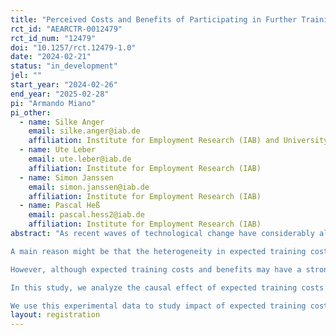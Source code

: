 ```yaml
---
title: "Perceived Costs and Benefits of Participating in Further Training"
rct_id: "AEARCTR-0012479"
rct_id_num: "12479"
doi: "10.1257/rct.12479-1.0"
date: "2024-02-21"
status: "in_development"
jel: ""
start_year: "2024-02-26"
end_year: "2025-02-28"
pi: "Armando Miano"
pi_other:
  - name: Silke Anger
    email: silke.anger@iab.de
    affiliation: Institute for Employment Research (IAB) and University of Bamberg
  - name: Ute Leber
    email: ute.leber@iab.de
    affiliation: Institute for Employment Research (IAB)
  - name: Simon Janssen
    email: simon.janssen@iab.de
    affiliation: Institute for Employment Research (IAB)
  - name: Pascal Heß
    email: pascal.hess2@iab.de
    affiliation: Institute for Employment Research (IAB)
abstract: "As recent waves of technological change have considerably altered the demand for skills in the labor market, many scholars, policy makers, and practitioners emphasize the growing importance of on-the-job training. However, the training participation of individual workers hardly increased throughout the recent decade, and training rates are extremely heterogenous across workers and firms. Particularly, workers who commonly have high returns to training, such as low educated workers and workers in small firms, train on average less than high educated workers in larger firms. 
A main reason might be that the heterogeneity in expected training costs and benefits might explain the heterogeneity in the training participation of individuals. Particularly, certain workers such as, for example, low educated and older workers who do not train might overestimate their costs or underestimate their benefits from training.
However, although expected training costs and benefits may have a stronger influence workers’ decision to participate in training than their realized training costs and benefits, virtually no study has explored workers’ expectations of the costs and benefits of training. 
In this study, we analyze the causal effect of expected training costs and benefits on workers’ training activities. Therefore, we, first, elicit workers’ willingness to train and their expected training costs and benefits in a high frequency panel survey. Second, we implement two information treatments to shift workers’ expectations about their training cost and benefits. 
We use this experimental data to study impact of expected training costs and benefits on their willingness to train and their actual training participation. We then link this survey data to detailed register data that allow us to follow the labor market careers of workers in the long run. "
layout: registration
---
```


